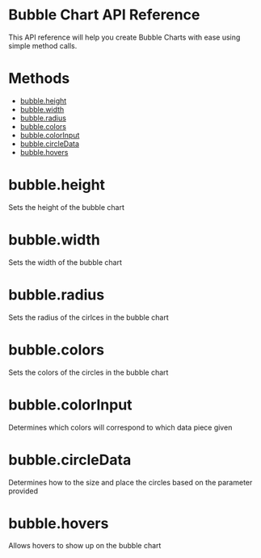 Bubble Chart API Reference
======

This API reference will help you create Bubble Charts with ease using simple method calls. 

Methods
======

* [bubble.height](#bubbleheight)
* [bubble.width](#bubblewidth)
* [bubble.radius](#bubbleradius)
* [bubble.colors](#bubblecolors)
* [bubble.colorInput](#bubblecolorInput)
* [bubble.circleData](#bubblecircleData)
* [bubble.hovers](#bubblehovers)

bubble.height
======
Sets the height of the bubble chart

bubble.width
======
Sets the width of the bubble chart

bubble.radius
======
Sets the radius of the cirlces in the bubble chart

bubble.colors
======
Sets the colors of the circles in the bubble chart

bubble.colorInput
======
Determines which colors will correspond to which data piece given

bubble.circleData
======
Determines how to the size and place the circles based on the parameter provided

bubble.hovers
======
Allows hovers to show up on the bubble chart
